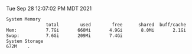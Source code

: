 Tue Sep 28 12:07:02 PM MDT 2021
```bash
System Memory
               total        used        free      shared  buff/cache   available
Mem:           7.7Gi       660Mi       4.9Gi       8.0Mi       2.1Gi       6.7Gi
Swap:          7.6Gi       209Mi       7.4Gi
System Storage
672M	.
```
```bash
